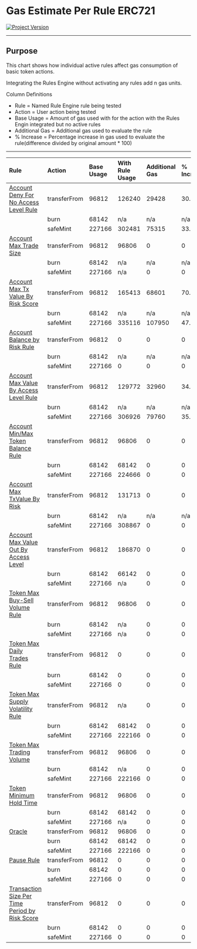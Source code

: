 # Gas Estimate Per Rule ERC721
[![Project Version][version-image]][version-url]

---

## Purpose

This chart shows how individual active rules affect gas consumption of basic token actions.

Integrating the Rules Engine without activating any rules add n gas units.

Column Definitions
- Rule = Named Rule Engine rule being tested
- Action = User action being tested
- Base Usage = Amount of gas used with for the action with the Rules Engin integrated but no active rules
- Additional Gas = Additional gas used to evaluate the rule
- % Increase = Percentage increase in gas used to evaluate the rule(difference divided by original amount * 100) 


---
| Rule | Action | Base Usage | With Rule Usage | Additional Gas | % Increase |
|:-|:-|:-|:-|:-|:-| 
| [Account Deny For No Access Level Rule](../rules/ACCOUNT-DENY-FOR-NO-ACCESS-LEVEL.md) | transferFrom | 96812 | 126240 | 29428 | 30.4% |
| | burn | 68142 | n/a | n/a | n/a |
| | safeMint | 227166 | 302481 | 75315 | 33.2% |
| [Account Max Trade Size](../rules/ACCOUNT-MAX-TRADE-SIZE.md) | transferFrom | 96812 | 96806 | 0 | 0 |
| | burn | 68142 | n/a | n/a | n/a |
| | safeMint | 227166 | n/a | 0 | 0 |
| [Account Max Tx Value By Risk Score](../rules/ACCOUNT-MAX-TX-VALUE-BY-RISK-SCORE.md)| transferFrom | 96812 | 165413 | 68601 | 70.7% |
| | burn | 68142 | n/a | n/a | n/a |
| | safeMint | 227166 | 335116 | 107950 | 47.5% |
| [Account Balance by Risk Rule](../rules/ACCOUNT-MAX-VALUE-BY-RISK.md) | transferFrom | 96812 | 0 | 0 | 0 |
| | burn | 68142 | n/a | n/a | n/a |
| | safeMint | 227166 | 0 | 0 | 0 |
| [Account Max Value By Access Level Rule](../rules/ACCOUNT-MAX-VALUE-BY-ACCESS-LEVEL.md) | transferFrom | 96812 | 129772 | 32960 | 34.0% |
| | burn | 68142 | n/a | n/a | n/a |
| | safeMint | 227166 | 306926 | 79760 | 35.1% |
| [Account Min/Max Token Balance Rule](../rules/ACCOUNT-MIN-MAX-TOKEN-BALANCE.md) | transferFrom | 96812 | 96806 | 0 | 0 |
| | burn | 68142 | 68142 | 0 | 0 |
| | safeMint | 227166 | 224666 | 0 | 0 |
| [Account Max TxValue By Risk](../rules/ACCOUNT-MAX-VALUE-BY-RISK.md) | transferFrom | 96812 | 131713 | 0 | 0 |
| | burn | 68142 | n/a | n/a | n/a |
| | safeMint | 227166 | 308867 | 0 | 0 |
| [Account Max Value Out By Access Level](../rules/ACCOUNT-MAX-VALUE-BY-ACCESS-LEVEL.md) | transferFrom | 96812 | 186870 | 0 | 0 |
| | burn | 68142 | 66142 | 0 | 0 |
| | safeMint | 227166 | n/a | 0 | 0 |
| [Token Max Buy-Sell Volume Rule](../rules/TOKEN-MAX-BUY-SELL-VOLUME.md) | transferFrom | 96812 | 96806 | 0 | 0 |
| | burn | 68142 | n/a | 0 | 0 |
| | safeMint | 227166 | n/a | 0 | 0 |
| [Token Max Daily Trades Rule](../rules/TOKEN-MAX-DAILY-TRADES.md) | transferFrom | 96812 | 0 | 0 | 0 |
| | burn | 68142 | 0 | 0 | 0 |
| | safeMint | 227166 | 0 | 0 | 0 |
| [Token Max Supply Volatility Rule](../rules/TOKEN-MAX-SUPPLY-VOLATILITY.md) | transferFrom | 96812 | n/a | 0 | 0 |
| | burn | 68142 | 68142 | 0 | 0 |
| | safeMint | 227166 | 222166 | 0 | 0 |
| [Token Max Trading Volume](../rules/TOKEN-MAX-TRADING-VOLUME.md) | transferFrom | 96812 | 96806 | 0 | 0 |
| | burn | 68142 | n/a | 0 | 0 |
| | safeMint | 227166 | 222166 | 0 | 0 |
| [Token Minimum Hold Time](../rules/TOKEN-MIN-HOLD-TIME.md) | transferFrom | 96812 | 96806 | 0 | 0 | 
| | burn | 68142 | 68142 | 0 | 0 |
| | safeMint | 227166 | n/a | 0 | 0 |
| [Oracle](../rules/ACCOUNT-APPROVE-DENY-ORACLE.md) | transferFrom | 96812 | 96806 | 0 | 0 |
| | burn | 68142 | 68142 | 0 | 0 |
| | safeMint | 227166 | 222166 | 0 | 0 |
| [Pause Rule](../rules/PAUSE-RULE.md) | transferFrom | 96812 | 0 | 0 | 0 |
| | burn | 68142 | 0 | 0 | 0 |
| | safeMint | 227166 | 0 | 0 | 0 |
| [Transaction Size Per Time Period by Risk Score](../rules/ACCOUNT-MAX-TX-VALUE-BY-RISK-SCORE.md) | transferFrom | 96812 | 0 | 0 | 0 |
| | burn | 68142 | 0 | 0 | 0 |
| | safeMint | 227166 | 0 | 0 | 0 |

<!-- These are the header links -->
[version-image]: https://img.shields.io/badge/Version-2.1.0-brightgreen?style=for-the-badge&logo=appveyor
[version-url]: https://github.com/thrackle-io/forte-rules-engine


